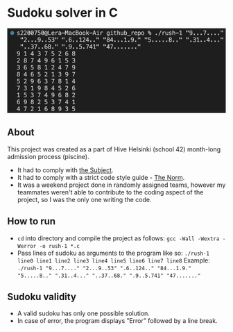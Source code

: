 # Sudoku solver in C

![screenshot](screenshot.png)

## About

This project was created as a part of Hive Helsinki (school 42) month-long admission process (piscine).
- It had to comply with [the Subject](rush01.en.pdf).
- It had to comply with a strict code style guide - [The Norm](en.norm.pdf).
- It was a weekend project done in randomly assigned teams, however my teammates weren't able to contribute to the coding aspect of the project, so I was the only one writing the code.

## How to run

- `cd` into directory and compile the project as follows: `gcc -Wall -Wextra -Werror -o rush-1 *.c`
- Pass lines of sudoku as arguments to the program like so: `./rush-1 line0 line1 line2 line3 line4 line5 line6 line7 line8`
  Example: `./rush-1 "9...7...." "2...9..53" ".6..124.." "84...1.9." "5.....8.." ".31..4..." "..37..68." ".9..5.741" "47......."`

## Sudoku validity 

- A valid sudoku has only one possible solution.
- In case of error, the program displays ”Error” followed by a line break.
